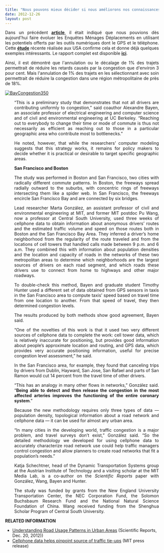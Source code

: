 ```yaml
---
title: "Nous pouvons mieux décider si nous améliorons nos connaissances (EMD suite)"
date: 2012-12-26
layout: post
---
```


<p style="text-align: justify">Dans un précédent <strong><a href="/2012/12/les-enquetes-menages-deplacements-vont-disparaitre-mais-nous-ferons-beaucoup-mieux.html" target="_blank">article</a></strong>, il était indiqué que nous pouvions dès aujourd'hui faire évoluer les Enquêtes Ménages Déplacements en utilisant les potentiels offerts par les outils numériques dont le GPS et le téléphone. Cette <strong><a href="http://newscenter.berkeley.edu/2012/12/20/cellphone-gps-data-suggest-new-strategy-for-alleviating-traffic-tie-ups/" target="_blank">étude</a></strong> récente réalisée aux USA confirme cela et donne déjà quelques exemples intéressants. Le rapport complet est disponible <strong><a href="http://www.nature.com/srep/2012/121220/srep01001/full/srep01001.html" target="_blank">ici</a></strong>.</p> <p style="text-align: justify">Ainsi, il est démontré que l'annulation ou le décalage de 1% des trajets permettrait de réduire les retards causés par la congestion que d'environ 3 pour cent. Mais l'annulation de 1% des trajets en les sélectionnant avec soin permettrait de réduire la congestion dans une région métropolitaine de près de 18%.</p> <p> <a class="asset-img-link" href="/wp-content/uploads/sites/6/old/6a0120a66d2ad4970b017c3504bc61970b-pi.jpg"><img alt="BayCongestion350" border="0" class="asset  asset-image at-xid-6a0120a66d2ad4970b017c3504bc61970b" src="/wp-content/uploads/sites/6/old/6a0120a66d2ad4970b017c3504bc61970b-800wi.jpg" style="margin-right: auto;margin-left: auto" title="BayCongestion350" /></a> </p>  <!--more-->   <p style="text-align: justify;padding-left: 30px">“This is a preliminary study that demonstrates that not all drivers are contributing uniformly to congestion,” said coauthor Alexandre Bayen, an associate professor of electrical engineering and computer science and of civil and environmental engineering at UC Berkeley. “Reaching out to everybody to change their time or mode of commute is thus not necessarily as efficient as reaching out to those in a particular geographic area who contribute most to bottlenecks.”</p> <p style="text-align: justify;padding-left: 30px">He noted, however, that while the researchers’ computer modeling suggests that this strategy works, it remains for policy makers to decide whether it is practical or desirable to target specific geographic areas.</p> <p style="text-align: justify;padding-left: 30px"><strong>San Francisco and Boston</strong></p> <p style="text-align: justify;padding-left: 30px">The study was performed in Boston and San Francisco, two cities with radically different commute patterns. In Boston, the freeways spread radially outward to the suburbs, with concentric rings of freeways intersecting them like a spider web. In San Francisco, the freeways encircle San Francisco Bay and are connected by six bridges.</p> <p style="text-align: justify;padding-left: 30px">Lead researcher Marta González, an assistant professor of civil and environmental engineering at MIT, and former MIT postdoc Pu Wang, now a professor at Central South University, used three weeks of cellphone data to obtain information about anonymous drivers’ routes and the estimated traffic volume and speed on those routes both in Boston and the San Francisco Bay Area. They inferred a driver’s home neighborhood from the regularity of the route traveled and from the locations of cell towers that handled calls made between 9 p.m. and 6 a.m. They combined this with information about population densities and the location and capacity of roads in the networks of these two metropolitan areas to determine which neighborhoods are the largest sources of drivers on each road segment, and which roads these drivers use to connect from home to highways and other major roadways.</p> <p style="text-align: justify;padding-left: 30px">To double-check this method, Bayen and graduate student Timothy Hunter used a different set of data obtained from GPS sensors in taxis in the San Francisco area to compute taxis’ speed based on travel time from one location to another. From that speed of travel, they then determined congestion levels.</p> <p style="text-align: justify;padding-left: 30px">The results produced by both methods show good agreement, Bayen said.</p> <p style="text-align: justify;padding-left: 30px">“One of the novelties of this work is that it used two very different sources of cellphone data to complete the work: cell tower data, which is relatively inaccurate for positioning, but provides good information about people’s approximate location and routing, and GPS data, which provides very accurate positioning information, useful for precise congestion level assessment,” he said.</p> <p style="text-align: justify;padding-left: 30px">In the San Francisco area, for example, they found that canceling trips by drivers from Dublin, Hayward, San Jose, San Rafael and parts of San Ramon would cut 14 percent from the travel time of other drivers.</p> <p style="text-align: justify;padding-left: 30px">“This has an analogy in many other flows in networks,” González said. “<strong>Being able to detect and then release the congestion in the most affected arteries improves the functioning of the entire coronary system</strong>.”</p> <p style="text-align: justify;padding-left: 30px">Because the new methodology requires only three types of data — population density, topological information about a road network and cellphone data — it can be used for almost any urban area.</p> <p style="text-align: justify;padding-left: 30px">“In many cities in the developing world, traffic congestion is a major problem, and travel surveys don’t exist,” González said. “So the detailed methodology we developed for using cellphone data to accurately characterize road network use could help traffic managers control congestion and allow planners to create road networks that fit a population’s needs.”</p> <p style="text-align: justify;padding-left: 30px">Katja Schechtner, head of the Dynamic Transportation Systems group at the Austrian Institute of Technology and a visiting scholar at the MIT Media Lab, is a co-author on the <em>Scientific Reports</em> paper with González, Wang, Bayen and Hunter.</p> <p style="text-align: justify;padding-left: 30px">The study was funded by grants from the New England University Transportation Center, the NEC Corporation Fund, the Solomon Buchsbaum Research Fund and the National Natural Science Foundation of China. Wang received funding from the Shenghua Scholar Program of Central South University.</p> <p style="text-align: justify"><strong>RELATED INFORMATION</strong></p> <ul> <li><a href="http://www.nature.com/srep/2012/121220/srep01001/full/srep01001.html">Understanding Road Usage Patterns in Urban Areas</a> (Scientific Reports, Dec. 20, 2012))</li> <li><a href="http://web.mit.edu/newsoffice/2012/cellphone-data-helps-pinpoint-source-of-traffic-tie-ups-1220.html">Cellphone data helps pinpoint source of traffic tie-ups</a> (MIT press release)</li> </ul>